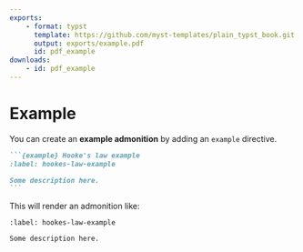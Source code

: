 ```yaml
---
exports:
    - format: typst
      template: https://github.com/myst-templates/plain_typst_book.git
      output: exports/example.pdf
      id: pdf_example
downloads:
    - id: pdf_example
---
```


# Example

You can create an **example admonition** by adding an `example` directive.

````markdown
```{example} Hooke's law example
:label: hookes-law-example

Some description here.
```
````

This will render an admonition like:

```{example} Hooke's law example
:label: hookes-law-example

Some description here.
```
